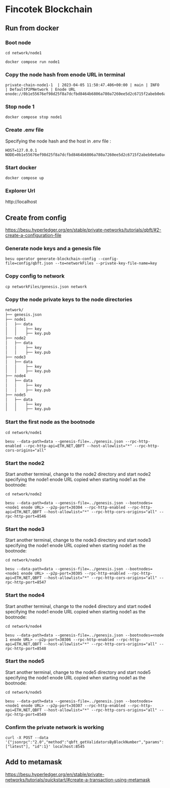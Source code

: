 # Fincotek Blockchain

## Run from docker

### Boot node
```console
cd network/node1
```
```console
docker compose run node1
```

###  Copy the node hash from enode URL in terminal
```console
private-chain-node1-1  | 2023-04-05 11:50:47.406+00:00 | main | INFO  | DefaultP2PNetwork | Enode URL enode://0b1e55676ef98d25f8a7dcfbd8464b6806a780a7260ee5d2c6715f2abeb0e6a0acdfca00098da00cf7d567f7ba2dcafcd4523c3ea3b9ee4574617ebeb2127371@127.0.0.1:30303
```

### Stop node 1
```console
docker compose stop node1
```

### Create .env file

Specifying the node hash and the host in .env file :
```
HOST=127.0.0.1
NODE=0b1e55676ef98d25f8a7dcfbd8464b6806a780a7260ee5d2c6715f2abeb0e6a0acdfca00098da00cf7d567f7ba2dcafcd4523c3ea3b9ee4574617ebeb2127371
```

### Start docker
```console
docker compose up
```

### Explorer Url
http://localhost


## Create from config

https://besu.hyperledger.org/en/stable/private-networks/tutorials/qbft/#2-create-a-configuration-file

### Generate node keys and a genesis file
```console
besu operator generate-blockchain-config --config-file=config/qbft.json --to=networkFiles --private-key-file-name=key
```

### Copy config to network
```console
cp networkFiles/genesis.json network
```

### Copy the node private keys to the node directories
```html
network/
├── genesis.json
├── node1
│   ├── data
│   │    ├── key
│   │    ├── key.pub
├── node2
│   ├── data
│   │    ├── key
│   │    ├── key.pub
├── node3
│   ├── data
│   │    ├── key
│   │    ├── key.pub
├── node4
│   ├── data
│   │    ├── key
│   │    ├── key.pub
├── node5
│   ├── data
│   │    ├── key
│   │    ├── key.pub
```

### Start the first node as the bootnode
```console
cd network/node1
```
```console
besu --data-path=data --genesis-file=../genesis.json --rpc-http-enabled --rpc-http-api=ETH,NET,QBFT --host-allowlist="*" --rpc-http-cors-origins="all"
```

### Start the node2
Start another terminal, change to the node2 directory and start node2 specifying the node1 enode URL copied when starting node1 as the bootnode:
```console
cd network/node2
```
```console
besu --data-path=data --genesis-file=../genesis.json --bootnodes=<node1 enode URL> --p2p-port=30304 --rpc-http-enabled --rpc-http-api=ETH,NET,QBFT --host-allowlist="*" --rpc-http-cors-origins="all" --rpc-http-port=8546
```

### Start the node3
Start another terminal, change to the node3 directory and start node3 specifying the node1 enode URL copied when starting node1 as the bootnode:
```console
cd network/node3
```
```console
besu --data-path=data --genesis-file=../genesis.json --bootnodes=<node1 enode URL> --p2p-port=30305 --rpc-http-enabled --rpc-http-api=ETH,NET,QBFT --host-allowlist="*" --rpc-http-cors-origins="all" --rpc-http-port=8547
```

### Start the node4
Start another terminal, change to the node4 directory and start node4 specifying the node1 enode URL copied when starting node1 as the bootnode:
```console
cd network/node4
```
```console
besu --data-path=data --genesis-file=../genesis.json --bootnodes=<node 1 enode URL> --p2p-port=30306 --rpc-http-enabled --rpc-http-api=ETH,NET,QBFT --host-allowlist="*" --rpc-http-cors-origins="all" --rpc-http-port=8548
```

### Start the node5
Start another terminal, change to the node5 directory and start node5 specifying the node1 enode URL copied when starting node1 as the bootnode:
```console
cd network/node5
```
```console
besu --data-path=data --genesis-file=../genesis.json --bootnodes=<node1 enode URL> --p2p-port=30307 --rpc-http-enabled --rpc-http-api=ETH,NET,QBFT --host-allowlist="*" --rpc-http-cors-origins="all" --rpc-http-port=8549
```

### Confirm the private network is working
```console
curl -X POST --data '{"jsonrpc":"2.0","method":"qbft_getValidatorsByBlockNumber","params":["latest"], "id":1}' localhost:8545
```

## Add to metamask
https://besu.hyperledger.org/en/stable/private-networks/tutorials/quickstart/#create-a-transaction-using-metamask
